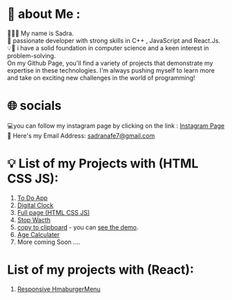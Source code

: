 # :mag_right: about Me : 
   🧠👨‍💻 My name is Sadra. <br/>
   🔎 passionate developer with strong skills in C++ , JavaScript and React.Js. <br/>
   💡🦾 i have a solid foundation in computer science and a keen interest in problem-solving. <br/>
   On my Github Page, you'll find a variety of projects that demonstrate my expertise in these technologies. I'm always pushing myself to learn more and take on exciting new challenges in the world of programming!
    
# :globe_with_meridians: socials
   💻you can follow my instagram page by clicking on the link : [Instagram Page](https://www.instagram.com/sadra_nafe/?r=nametag) <br/>
   :email: Here's my Email Address: sadranafe7@gmail.com

# 	:bulb: List of my Projects with (HTML CSS JS): 
1) [To Do App](https://github.com/sadranafe/projects/tree/main/toDoApp)
2) [Digital Clock](https://github.com/sadranafe/projects/tree/main/digitalClock)
3) [Full page (HTML CSS JS)](https://github.com/sadranafe/projects/tree/main/full%20Page)
4) [Stop Wacth](https://github.com/sadranafe/projects/tree/main/stopWatch)
5) [copy to clipboard](https://github.com/sadranafe/projects/tree/main/clipboard) - you can [see the demo](https://flatuicolors.com/palette/defo).
6) [Age Calculater](https://github.com/sadranafe/projects/tree/main/ageCalculator)
7) More coming Soon ....


# List of my projects with (React):
1) [Responsive HmaburgerMenu](https://github.com/sadranafe/React-Projects/tree/main/hamburger)
<!---
sadranafe/sadranafe is a ✨ special ✨ repository because its `README.md` (this file) appears on your GitHub profile.
You can click the Preview link to take a look at your changes.
--->
